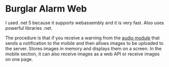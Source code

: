 # Burglar Alarm Web

<p>
  I used .net 5 because it supports webassembly and it is very fast. Also uses powerful libraries .net.
</p>

<p>
  The procedure is that if you receive a warning from the <a href="https://github.com/Keivan-Mousavi/Burglar-Alarm-ESP8266">audio module</a> that sends a notification to the mobile and then allows images to be uploaded to the server. Stores images in memory and displays them on a screen. In the mobile section, it can also receive images as a web API or receive images on one page.
</p>
  
